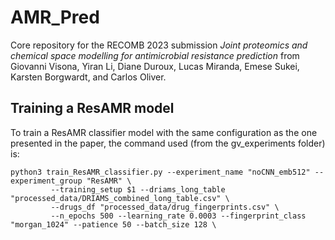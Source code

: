 # AMR_Pred

Core repository for the RECOMB 2023 submission _Joint proteomics and chemical space modelling for antimicrobial resistance prediction_ from Giovanni Visona, Yiran Li, Diane Duroux, Lucas Miranda, Emese Sukei, Karsten Borgwardt, and Carlos Oliver.



## Training a ResAMR model

To train a ResAMR classifier model with the same configuration as the one presented in the paper, the command used (from the gv_experiments folder) is:

```
python3 train_ResAMR_classifier.py --experiment_name "noCNN_emb512" --experiment_group "ResAMR" \
         --training_setup $1 --driams_long_table "processed_data/DRIAMS_combined_long_table.csv" \
         --drugs_df "processed_data/drug_fingerprints.csv" \
         --n_epochs 500 --learning_rate 0.0003 --fingerprint_class "morgan_1024" --patience 50 --batch_size 128 \
```